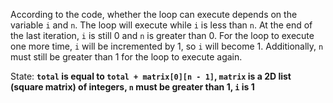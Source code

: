 According to the code, whether the loop can execute depends on the variable `i` and `n`. The loop will execute while `i` is less than `n`. At the end of the last iteration, `i` is still 0 and `n` is greater than 0. For the loop to execute one more time, `i` will be incremented by 1, so `i` will become 1. Additionally, `n` must still be greater than 1 for the loop to execute again.

State: **`total` is equal to `total + matrix[0][n - 1]`, `matrix` is a 2D list (square matrix) of integers, `n` must be greater than 1, `i` is 1**